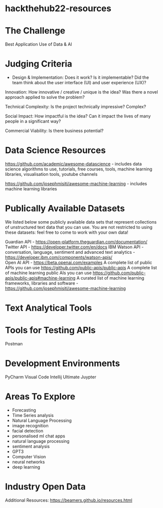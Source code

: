 # hackthehub22-resources

# The Challenge
Best Application Use of Data & AI

# Judging Criteria
- Design & Implementation: Does it work? Is it implementable? Did the team think about the user interface (UI) and user experience (UX)? 

Innovation: How innovative / creative / unique is the idea? Was there a novel approach applied to solve the problem?

Technical Complexity: Is the project technically impressive? Complex?

Social Impact: How impactful is the idea? Can it impact the lives of many people in a significant way?

Commercial Viability: Is there business potential? 

# Data Science Resources
https://github.com/academic/awesome-datascience - includes data science algorithms to use, tutorials, free courses, tools, machine learning libraries, visualisation tools, youtube channels

https://github.com/josephmisiti/awesome-machine-learning - includes machine learning libraries

# Publically Available Datasets
We listed below some publicly available data sets that represent collections of unstructured text data that you can use. You are not restricted to using these datasets: feel free to come to work with your own data!

Guardian API - https://open-platform.theguardian.com/documentation/  
Twitter API - https://developer.twitter.com/en/docs
IBM Watson API - conversation, language, sentiment and advanced text analytics - https://developer.ibm.com/components/watson-apis/  
Open AI API - https://beta.openai.com/examples
A complete list of public APIs you can use https://github.com/public-apis/public-apis
A complete list of machine learning public AIs you can use https://github.com/public-apis/public-apis#machine-learning
A curated list of machine learning frameworks, libraries and software - https://github.com/josephmisiti/awesome-machine-learning

# Text Analytical Tools

# Tools for Testing APIs
Postman

# Development Environments
PyCharm
Visual Code
Intellij Ultimate
Juypter


# Areas To Explore
- Forecasting
- Time Series analysis
- Natural Language Processing
- image recognition
- facial detection
- personalised ml chat apps
- natural language processing
- sentiment analysis
- GPT3
- Computer Vision
- neural networks
- deep learning


# Industry Open Data

Additional Resources:
https://beamers.github.io/resources.html
